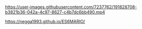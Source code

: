 

https://user-images.githubusercontent.com/7237762/191828708-b3821b36-042a-4c97-8627-c4b7dc6bb490.mp4

https://negga1993.github.io/ES6MARIO/
